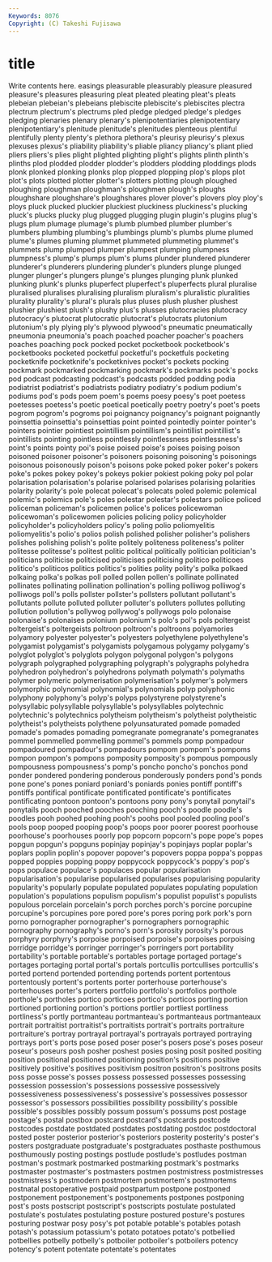 ```yaml
---
Keywords: 8076 
Copyright: (C) Takeshi Fujisawa
---
```


# title

Write contents here.
easings pleasurable pleasurably pleasure pleasured pleasure's pleasures pleasuring pleat pleated
pleating pleat's pleats plebeian plebeian's plebeians plebiscite plebiscite's plebiscites plectra
plectrum plectrum's plectrums pled pledge pledged pledge's pledges pledging plenaries
plenary plenary's plenipotentiaries plenipotentiary plenipotentiary's plenitude plenitude's plenitudes plenteous plentiful
plentifully plenty plenty's plethora plethora's pleurisy pleurisy's plexus plexuses plexus's
pliability pliability's pliable pliancy pliancy's pliant plied pliers pliers's plies
plight plighted plighting plight's plights plinth plinth's plinths plod plodded
plodder plodder's plodders plodding ploddings plods plonk plonked plonking plonks
plop plopped plopping plop's plops plot plot's plots plotted plotter
plotter's plotters plotting plough ploughed ploughing ploughman ploughman's ploughmen plough's
ploughs ploughshare ploughshare's ploughshares plover plover's plovers ploy ploy's ploys
pluck plucked pluckier pluckiest pluckiness pluckiness's plucking pluck's plucks plucky
plug plugged plugging plugin plugin's plugins plug's plugs plum plumage
plumage's plumb plumbed plumber plumber's plumbers plumbing plumbing's plumbings plumb's
plumbs plume plumed plume's plumes pluming plummet plummeted plummeting plummet's
plummets plump plumped plumper plumpest plumping plumpness plumpness's plump's plumps
plum's plums plunder plundered plunderer plunderer's plunderers plundering plunder's plunders
plunge plunged plunger plunger's plungers plunge's plunges plunging plunk plunked
plunking plunk's plunks pluperfect pluperfect's pluperfects plural pluralise pluralised pluralises
pluralising pluralism pluralism's pluralistic pluralities plurality plurality's plural's plurals plus
pluses plush plusher plushest plushier plushiest plush's plushy plus's plusses
plutocracies plutocracy plutocracy's plutocrat plutocratic plutocrat's plutocrats plutonium plutonium's ply
plying ply's plywood plywood's pneumatic pneumatically pneumonia pneumonia's poach poached
poacher poacher's poachers poaches poaching pock pocked pocket pocketbook pocketbook's
pocketbooks pocketed pocketful pocketful's pocketfuls pocketing pocketknife pocketknife's pocketknives pocket's
pockets pocking pockmark pockmarked pockmarking pockmark's pockmarks pock's pocks pod
podcast podcasting podcast's podcasts podded podding podia podiatrist podiatrist's podiatrists
podiatry podiatry's podium podium's podiums pod's pods poem poem's poems
poesy poesy's poet poetess poetesses poetess's poetic poetical poetically poetry
poetry's poet's poets pogrom pogrom's pogroms poi poignancy poignancy's poignant
poignantly poinsettia poinsettia's poinsettias point pointed pointedly pointer pointer's pointers
pointier pointiest pointillism pointillism's pointillist pointillist's pointillists pointing pointless pointlessly
pointlessness pointlessness's point's points pointy poi's poise poised poise's poises
poising poison poisoned poisoner poisoner's poisoners poisoning poisoning's poisonings poisonous
poisonously poison's poisons poke poked poker poker's pokers poke's pokes
pokey pokey's pokeys pokier pokiest poking poky pol polar polarisation
polarisation's polarise polarised polarises polarising polarities polarity polarity's pole polecat
polecat's polecats poled polemic polemical polemic's polemics pole's poles polestar
polestar's polestars police policed policeman policeman's policemen police's polices policewoman
policewoman's policewomen policies policing policy policyholder policyholder's policyholders policy's poling
polio poliomyelitis poliomyelitis's polio's polios polish polished polisher polisher's polishers
polishes polishing polish's polite politely politeness politeness's politer politesse politesse's
politest politic political politically politician politician's politicians politicise politicised politicises
politicising politico politicoes politico's politicos politics politics's polities polity polity's
polka polkaed polkaing polka's polkas poll polled pollen pollen's pollinate
pollinated pollinates pollinating pollination pollination's polling polliwog polliwog's polliwogs poll's
polls pollster pollster's pollsters pollutant pollutant's pollutants pollute polluted polluter
polluter's polluters pollutes polluting pollution pollution's pollywog pollywog's pollywogs polo
polonaise polonaise's polonaises polonium polonium's polo's pol's pols poltergeist poltergeist's
poltergeists poltroon poltroon's poltroons polyamories polyamory polyester polyester's polyesters polyethylene
polyethylene's polygamist polygamist's polygamists polygamous polygamy polygamy's polyglot polyglot's polyglots
polygon polygonal polygon's polygons polygraph polygraphed polygraphing polygraph's polygraphs polyhedra
polyhedron polyhedron's polyhedrons polymath polymath's polymaths polymer polymeric polymerisation polymerisation's
polymer's polymers polymorphic polynomial polynomial's polynomials polyp polyphonic polyphony polyphony's
polyp's polyps polystyrene polystyrene's polysyllabic polysyllable polysyllable's polysyllables polytechnic polytechnic's
polytechnics polytheism polytheism's polytheist polytheistic polytheist's polytheists polythene polyunsaturated pomade
pomaded pomade's pomades pomading pomegranate pomegranate's pomegranates pommel pommelled pommelling
pommel's pommels pomp pompadour pompadoured pompadour's pompadours pompom pompom's pompoms
pompon pompon's pompons pomposity pomposity's pompous pompously pompousness pompousness's pomp's
poncho poncho's ponchos pond ponder pondered pondering ponderous ponderously ponders
pond's ponds pone pone's pones poniard poniard's poniards ponies pontiff
pontiff's pontiffs pontifical pontificate pontificated pontificate's pontificates pontificating pontoon pontoon's
pontoons pony pony's ponytail ponytail's ponytails pooch pooched pooches pooching
pooch's poodle poodle's poodles pooh poohed poohing pooh's poohs pool
pooled pooling pool's pools poop pooped pooping poop's poops poor
poorer poorest poorhouse poorhouse's poorhouses poorly pop popcorn popcorn's pope
pope's popes popgun popgun's popguns popinjay popinjay's popinjays poplar poplar's
poplars poplin poplin's popover popover's popovers poppa poppa's poppas popped
poppies popping poppy poppycock poppycock's poppy's pop's pops populace populace's
populaces popular popularisation popularisation's popularise popularised popularises popularising popularity popularity's
popularly populate populated populates populating population population's populations populism populism's
populist populist's populists populous porcelain porcelain's porch porches porch's porcine
porcupine porcupine's porcupines pore pored pore's pores poring pork pork's
porn porno pornographer pornographer's pornographers pornographic pornography pornography's porno's porn's
porosity porosity's porous porphyry porphyry's porpoise porpoised porpoise's porpoises porpoising
porridge porridge's porringer porringer's porringers port portability portability's portable portable's
portables portage portaged portage's portages portaging portal portal's portals portcullis
portcullises portcullis's ported portend portended portending portends portent portentous portentously
portent's portents porter porterhouse porterhouse's porterhouses porter's porters portfolio portfolio's
portfolios porthole porthole's portholes portico porticoes portico's porticos porting portion
portioned portioning portion's portions portlier portliest portliness portliness's portly portmanteau
portmanteau's portmanteaus portmanteaux portrait portraitist portraitist's portraitists portrait's portraits portraiture
portraiture's portray portrayal portrayal's portrayals portrayed portraying portrays port's ports
pose posed poser poser's posers pose's poses poseur poseur's poseurs
posh posher poshest posies posing posit posited positing position positional
positioned positioning position's positions positive positively positive's positives positivism positron
positron's positrons posits poss posse posse's posses possess possessed possesses
possessing possession possession's possessions possessive possessively possessiveness possessiveness's possessive's possessives
possessor possessor's possessors possibilities possibility possibility's possible possible's possibles possibly
possum possum's possums post postage postage's postal postbox postcard postcard's
postcards postcode postcodes postdate postdated postdates postdating postdoc postdoctoral posted
poster posterior posterior's posteriors posterity posterity's poster's posters postgraduate postgraduate's
postgraduates posthaste posthumous posthumously posting postings postlude postlude's postludes postman
postman's postmark postmarked postmarking postmark's postmarks postmaster postmaster's postmasters postmen
postmistress postmistresses postmistress's postmodern postmortem postmortem's postmortems postnatal postoperative postpaid
postpartum postpone postponed postponement postponement's postponements postpones postponing post's posts
postscript postscript's postscripts postulate postulated postulate's postulates postulating posture postured
posture's postures posturing postwar posy posy's pot potable potable's potables
potash potash's potassium potassium's potato potatoes potato's potbellied potbellies potbelly
potbelly's potboiler potboiler's potboilers potency potency's potent potentate potentate's potentates
